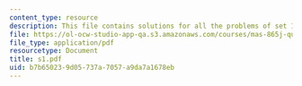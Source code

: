 ```yaml
---
content_type: resource
description: This file contains solutions for all the problems of set 1.
file: https://ol-ocw-studio-app-qa.s3.amazonaws.com/courses/mas-865j-quantum-information-science-spring-2006/b7b650239d05737a7057a9da7a1678eb_s1.pdf
file_type: application/pdf
resourcetype: Document
title: s1.pdf
uid: b7b65023-9d05-737a-7057-a9da7a1678eb
---
```

